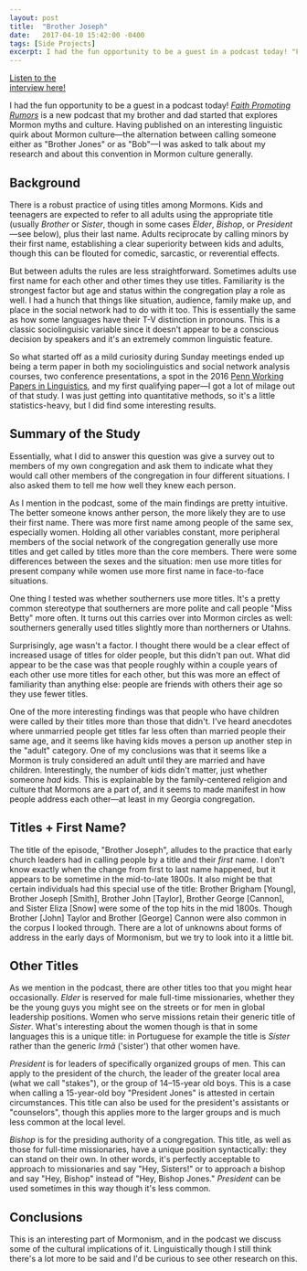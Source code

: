 ```yaml
---
layout: post
title:  "Brother Joseph"
date:   2017-04-10 15:42:00 -0400
tags: [Side Projects]
excerpt: I had the fun opportunity to be a guest in a podcast today! "Faith Promoting Rumors" is a new podcast that my brother and dad started that explores Mormon myths and culture. Having published on an interesting linguistic quirk about Mormon culture—the alternation between calling someone either as "Brother Jones" or as "Bob"—I was asked to talk about my research and about this convention in Mormon culture generally.
---
```


<div class="biglink"><a href="http://faithpromotingrumors.com/12" title="go to FPR podcast site" class="nodot">Listen to the <br /> interview here!</a></div>

I had the fun opportunity to be a guest in a podcast today! *[Faith Promoting Rumors](http://faithpromotingrumors.com)* is a new podcast that my brother and dad started that explores Mormon myths and culture. Having published on an interesting linguistic quirk about Mormon culture—the alternation between calling someone either as "Brother Jones" or as "Bob"—I was asked to talk about my research and about this convention in Mormon culture generally.

## Background 

There is a robust practice of using titles among Mormons. Kids and teenagers are expected to refer to all adults using the appropriate title (usually *Brother* or *Sister*, though in some cases *Elder*, *Bishop*, or *President*—see below), plus their last name. Adults reciprocate by calling minors by their first name, establishing a clear superiority between kids and adults, though this can be flouted for comedic, sarcastic, or reverential effects. 

But between adults the rules are less straightforward. Sometimes adults use first name for each other and other times they use titles. Familiarity is the strongest factor but age and status within the congregation play a role as well. I had a hunch that things like situation, audience, family make up, and place in the social network had to do with it too. This is essentially the same as how some languages have their T-V distinction in pronouns. This is a classic sociolinguisic variable since it doesn't appear to be a conscious decision by speakers and it's an extremely common linguistic feature.

So what started off as a mild curiosity during Sunday meetings ended up being a term paper in both my sociolinguistics and social network analysis courses, two conference presentations, a spot in the 2016 [Penn Working Papers in Linguistics](http://repository.upenn.edu/pwpl/vol22/iss1/31/), and my first qualifying paper—I got a lot of milage out of that study. I was just getting into quantitative methods, so it's a little statistics-heavy, but I did find some interesting results. 

## Summary of the Study

Essentially, what I did to answer this question was give a survey out to members of my own congregation and ask them to indicate what they would call other members of the congregation in four different situations. I also asked them to tell me how well they knew each person. 

As I mention in the podcast, some of the main findings are pretty intuitive. The better someone knows anther person, the more likely they are to use their first name. There was more first name among people of the same sex, especially women. Holding all other variables constant, more peripheral members of the social network of the congregation generally use more titles and get called by titles more than the core members. There were some differences between the sexes and the situation: men use more titles for present company while women use more first name in face-to-face situations. 

One thing I tested was whether southerners use more titles. It's a pretty common stereotype that southerners are more polite and call people "Miss Betty" more often. It turns out this carries over into Mormon circles as well: southerners generally used titles slightly more than northerners or Utahns. 

Surprisingly, age wasn't a factor. I thought there would be a clear effect of increased usage of titles for older people, but this didn't pan out. What did appear to be the case was that people roughly within a couple years of each other use more titles for each other, but this was more an effect of familiarity than anything else: people are friends with others their age so they use fewer titles. 

One of the more interesting findings was that people who have children were called by their titles more than those that didn't. I've heard anecdotes where unmarried people get titles far less often than married people their same age, and it seems like having kids moves a person up another step in the "adult" category. One of my conclusions was that it seems like a Mormon is truly considered an adult until they are married and have children. Interestingly, the number of kids didn't matter, just whether someone *had* kids. This is explainable by the family-centered religion and culture that Mormons are a part of, and it seems to made manifest in how people address each other—at least in my Georgia congregation.

## Titles + First Name?

The title of the episode, "Brother Joseph", alludes to the practice that early church leaders had in calling people by a title and their *first* name. I don't know exactly when the change from first to last name happened, but it appears to be sometime in the mid-to-late 1800s. It also might be that certain individuals had this special use of the title: Brother Brigham [Young], Brother Joseph [Smith], Brother John [Taylor], Brother George [Cannon], and Sister Eliza [Snow] were some of the top hits in the mid 1800s. Though Brother [John] Taylor and Brother [George] Cannon were also common in the corpus I looked through. There are a lot of unknowns about forms of address in the early days of Mormonism, but we try to look into it a little bit.

## Other Titles

As we mention in the podcast, there are other titles too that you might hear occasionally. *Elder* is reserved for male full-time missionaries, whether they be the young guys you might see on the streets or for men in global leadership positions. Women who serve missions retain their generic title of *Sister*. What's interesting about the women though is that in some languages this is a unique title: in Portuguese for example the title is *Síster* rather than the generic *Irmã* ('sister') that other women have.

*President* is for leaders of specifically organized groups of men. This can apply to the president of the church, the leader of the greater local area (what we call "stakes"), or the group of 14–15-year old boys. This is a case when calling a 15-year-old boy "President Jones" is attested in certain circumstances. This title can also be used for the president's assistants or "counselors", though this applies more to the larger groups and is much less common at the local level. 

*Bishop* is for the presiding authority of a congregation. This title, as well as those for full-time missionaries, have a unique position syntactically: they can stand on their own. In other words, it's perfectly acceptable to approach to missionaries and say "Hey, Sisters!" or to approach a bishop and say "Hey, Bishop" instead of "Hey, Bishop Jones." *President* can be used sometimes in this way though it's less common.

## Conclusions

This is an interesting part of Mormonism, and in the podcast we discuss some of the cultural implications of it. Linguistically though I still think there's a lot more to be said and I'd be curious to see other research on this.